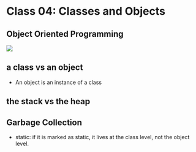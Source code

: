 # Class 04: Classes and Objects

##  Object Oriented Programming

![](https://dotnettutorials.net/wp-content/uploads/2020/08/Object-Oriented-Programming-in-Java.png)

##  a class vs an object
* An object is an instance of a class


## the stack vs the heap

## Garbage Collection

* static:
if it is marked as static, it lives at the class level, not the object level.

